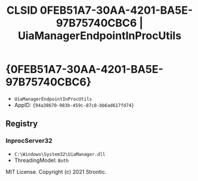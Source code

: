 ﻿---
title: "CLSID 0FEB51A7-30AA-4201-BA5E-97B75740CBC6 | UiaManagerEndpointInProcUtils"
excerpt: What is COM-Object CLSID 0FEB51A7-30AA-4201-BA5E-97B75740CBC6?
---

# {0FEB51A7-30AA-4201-BA5E-97B75740CBC6}

* `UiaManagerEndpointInProcUtils`
* AppID: `{94a38670-983b-459c-87c8-bb6ad617fd74}`

## Registry


### InprocServer32

* `C:\Windows\System32\UiaManager.dll`
* ThreadingModel: `Both`

MIT License. Copyright (c) 2021 Strontic.


